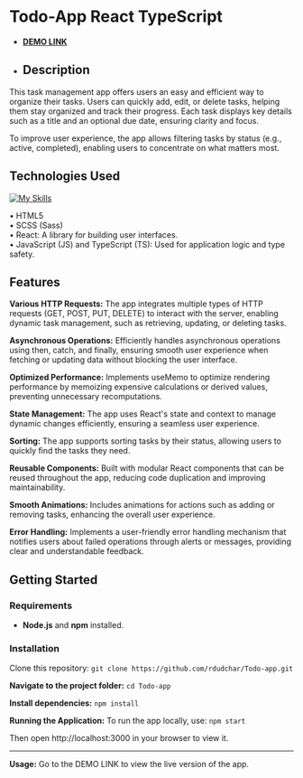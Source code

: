 # **Todo-App React TypeScript**

- [**DEMO LINK**](https://rdudchar.github.io/Todo-app)

- ## **Description**
This task management app offers users an easy and efficient way to organize their tasks. Users can quickly add, edit, or delete tasks, helping them stay organized and track their progress. Each task displays key details such as a title and an optional due date, ensuring clarity and focus.

To improve user experience, the app allows filtering tasks by status (e.g., active, completed), enabling users to concentrate on what matters most.

## **Technologies Used**
[![My Skills](https://skillicons.dev/icons?i=html,css,sass,js,react,ts,vscode,github)](https://skillicons.dev)

• HTML5
<br>
• SCSS (Sass)
<br>
• React: A library for building user interfaces.
<br>
• JavaScript (JS) and TypeScript (TS): Used for application logic and type safety.

## **Features**
**Various HTTP Requests:** The app integrates multiple types of HTTP requests (GET, POST, PUT, DELETE) to interact with the server, enabling dynamic task management, such as retrieving, updating, or deleting tasks.
<br>

**Asynchronous Operations:** Efficiently handles asynchronous operations using then, catch, and finally, ensuring smooth user experience when fetching or updating data without blocking the user interface.
<br>

**Optimized Performance:** Implements useMemo to optimize rendering performance by memoizing expensive calculations or derived values, preventing unnecessary recomputations.
<br>

**State Management:** The app uses React's state and context to manage dynamic changes efficiently, ensuring a seamless user experience.
<br>

**Sorting:** The app supports sorting tasks by their status, allowing users to quickly find the tasks they need.
<br>

**Reusable Components:** Built with modular React components that can be reused throughout the app, reducing code duplication and improving maintainability.
<br>

**Smooth Animations:** Includes animations for actions such as adding or removing tasks, enhancing the overall user experience.
<br>

**Error Handling:** Implements a user-friendly error handling mechanism that notifies users about failed operations through alerts or messages, providing clear and understandable feedback.

## **Getting Started**

### **Requirements**
- **Node.js** and **npm** installed.

### **Installation**
Clone this repository:
`git clone https://github.com/rdudchar/Todo-app.git`

**Navigate to the project folder:**
`cd Todo-app`

**Install dependencies:**
`npm install`

**Running the Application:**
To run the app locally, use:
`npm start`

Then open http://localhost:3000 in your browser to view it.

---

**Usage:**
Go to the DEMO LINK to view the live version of the app.
